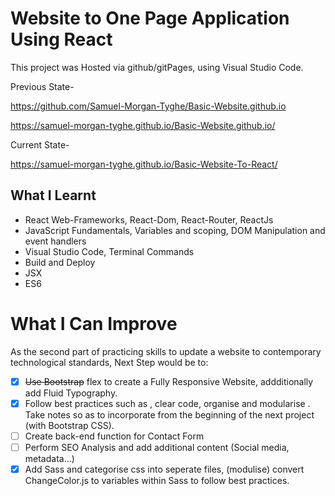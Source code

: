 # Website to One Page Application Using React
This project was Hosted via github/gitPages, using Visual Studio Code.

Previous State-

https://github.com/Samuel-Morgan-Tyghe/Basic-Website.github.io

https://samuel-morgan-tyghe.github.io/Basic-Website.github.io/

Current State-

https://samuel-morgan-tyghe.github.io/Basic-Website-To-React/

## What I Learnt
* React Web-Frameworks, React-Dom, React-Router, ReactJs
* JavaScript Fundamentals, Variables and scoping, DOM Manipulation and event handlers
* Visual Studio Code, Terminal Commands
* Build and Deploy
* JSX 
* ES6 

# What I Can Improve
As the second part of practicing skills to update a website to contemporary technological standards,
Next Step would be to:

- [x] ~~Use Bootstrap~~ flex to create a Fully Responsive Website, addditionally add Fluid Typography.
- [x] Follow best practices such as , clear code, organise and modularise . Take notes so as to incorporate from the beginning of the next project (with Bootstrap CSS).
- [ ] Create back-end function for Contact Form
- [ ] Perform SEO Analysis and add additional content (Social media, metadata...)
- [x] Add Sass and categorise css into seperate files, (modulise) convert ChangeColor.js to variables within Sass to follow best practices.

